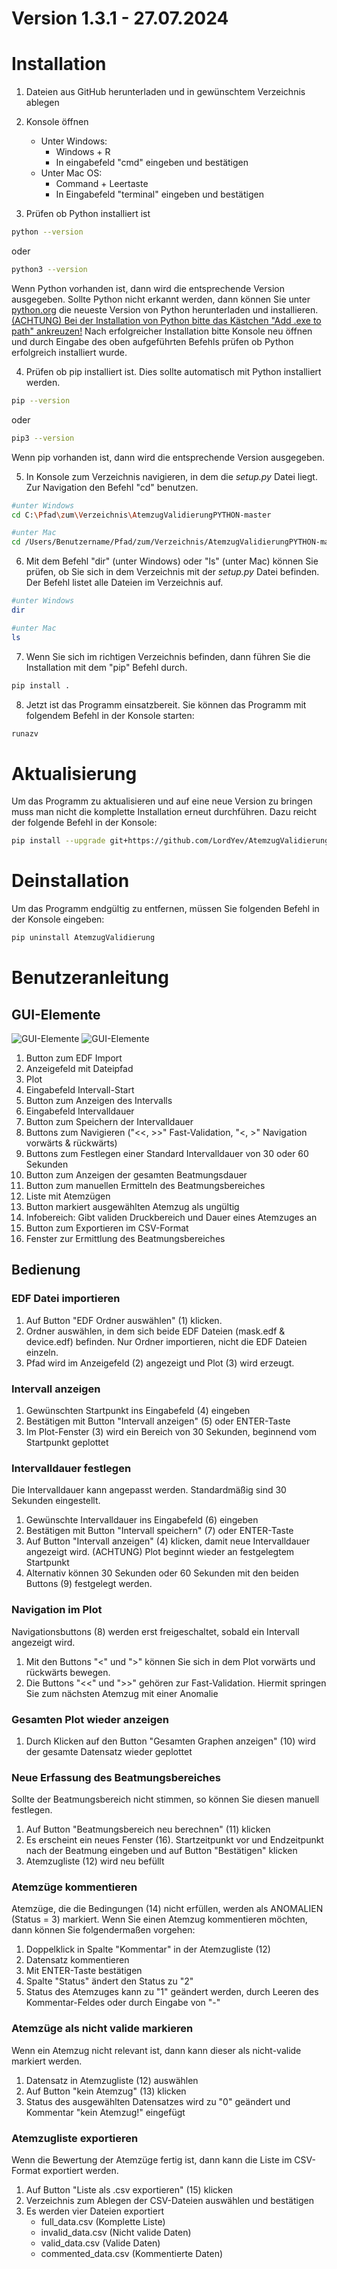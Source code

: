 # Version 1.3.1 - 27.07.2024


# Installation
1. Dateien aus GitHub herunterladen und in gewünschtem Verzeichnis ablegen

2. Konsole öffnen
   - Unter Windows: 
     - Windows + R
     - In eingabefeld "cmd" eingeben und bestätigen
   - Unter Mac OS:
     - Command + Leertaste
     - In Eingabefeld "terminal" eingeben und bestätigen

3. Prüfen ob Python installiert ist
```bash
python --version
```
oder 
```bash
python3 --version
```
Wenn Python vorhanden ist, dann wird die entsprechende Version ausgegeben. 
Sollte Python nicht erkannt werden, dann können Sie unter [python.org](https://www.python.org)
die neueste Version von Python herunterladen und installieren.
<u>(ACHTUNG) Bei der Installation von Python bitte das Kästchen "Add .exe to path" ankreuzen!</u>
Nach erfolgreicher Installation bitte Konsole neu öffnen und durch Eingabe des oben aufgeführten
Befehls prüfen ob Python erfolgreich installiert wurde.

4. Prüfen ob pip installiert ist. Dies sollte automatisch mit Python installiert werden.
```bash
pip --version
```
oder
```bash
pip3 --version
```
Wenn pip vorhanden ist, dann wird die entsprechende Version ausgegeben.

5. In Konsole zum Verzeichnis navigieren, in dem die *setup.py* Datei liegt.
Zur Navigation den Befehl "cd" benutzen.
```bash
#unter Windows
cd C:\Pfad\zum\Verzeichnis\AtemzugValidierungPYTHON-master

#unter Mac
cd /Users/Benutzername/Pfad/zum/Verzeichnis/AtemzugValidierungPYTHON-master
```

6. Mit dem Befehl "dir" (unter Windows) oder "ls" (unter Mac) können Sie prüfen, ob Sie sich in dem Verzeichnis mit der
*setup.py* Datei befinden. Der Befehl listet alle Dateien im Verzeichnis auf.
```bash
#unter Windows
dir

#unter Mac
ls
```

7. Wenn Sie sich im richtigen Verzeichnis befinden,
dann führen Sie die Installation mit dem "pip" Befehl durch. 
```bash
pip install .
```

8. Jetzt ist das Programm einsatzbereit. 
Sie können das Programm mit folgendem Befehl in der Konsole starten:
```bash
runazv
```

# Aktualisierung
Um das Programm zu aktualisieren und auf eine neue Version zu bringen
muss man nicht die komplette Installation erneut durchführen.
Dazu reicht der folgende Befehl in der Konsole:
```bash
pip install --upgrade git+https://github.com/LordYev/AtemzugValidierungPYTHON
```

# Deinstallation
Um das Programm endgültig zu entfernen, müssen Sie folgenden Befehl in der
Konsole eingeben:
```bash
pip uninstall AtemzugValidierung
```

# Benutzeranleitung
## GUI-Elemente 
![GUI-Elemente](images/gui_elements.png)
![GUI-Elemente](images/extern_window.png)
1. Button zum EDF Import
2. Anzeigefeld mit Dateipfad
3. Plot
4. Eingabefeld Intervall-Start
5. Button zum Anzeigen des Intervalls
6. Eingabefeld Intervalldauer
7. Button zum Speichern der Intervalldauer
8. Buttons zum Navigieren ("<<, >>" Fast-Validation, "<, >" Navigation vorwärts & rückwärts)
9. Buttons zum Festlegen einer Standard Intervalldauer von 30 oder 60 Sekunden
10. Button zum Anzeigen der gesamten Beatmungsdauer
11. Button zum manuellen Ermitteln des Beatmungsbereiches
12. Liste mit Atemzügen
13. Button markiert ausgewählten Atemzug als ungültig
14. Infobereich: Gibt validen Druckbereich und Dauer eines Atemzuges an
15. Button zum Exportieren im CSV-Format
16. Fenster zur Ermittlung des Beatmungsbereiches

## Bedienung
### EDF Datei importieren
1. Auf Button "EDF Ordner auswählen" (1) klicken.
2. Ordner auswählen, in dem sich beide EDF Dateien (mask.edf & device.edf) befinden.
Nur Ordner importieren, nicht die EDF Dateien einzeln.
3. Pfad wird im Anzeigefeld (2) angezeigt und Plot (3) wird erzeugt.

### Intervall anzeigen
1. Gewünschten Startpunkt ins Eingabefeld (4) eingeben
2. Bestätigen mit Button "Intervall anzeigen" (5) oder ENTER-Taste
3. Im Plot-Fenster (3) wird ein Bereich von 30 Sekunden, beginnend vom Startpunkt geplottet

### Intervalldauer festlegen 
Die Intervalldauer kann angepasst werden. Standardmäßig sind 30 Sekunden eingestellt.
1. Gewünschte Intervalldauer ins Eingabefeld (6) eingeben
2. Bestätigen mit Button "Intervall speichern" (7) oder ENTER-Taste
3. Auf Button "Intervall anzeigen" (4) klicken, damit neue Intervalldauer angezeigt wird. 
(ACHTUNG) Plot beginnt wieder an festgelegtem Startpunkt
4. Alternativ können 30 Sekunden oder 60 Sekunden mit den beiden Buttons (9) festgelegt werden.

### Navigation im Plot
Navigationsbuttons (8) werden erst freigeschaltet, sobald ein Intervall angezeigt wird.
1. Mit den Buttons "<" und ">" können Sie sich in dem Plot vorwärts und rückwärts bewegen.
2. Die Buttons "<<" und ">>" gehören zur Fast-Validation.
Hiermit springen Sie zum nächsten Atemzug mit einer Anomalie

### Gesamten Plot wieder anzeigen
1. Durch Klicken auf den Button "Gesamten Graphen anzeigen" (10) 
wird der gesamte Datensatz wieder geplottet

### Neue Erfassung des Beatmungsbereiches
Sollte der Beatmungsbereich nicht stimmen, so können Sie diesen manuell festlegen.
1. Auf Button "Beatmungsbereich neu berechnen" (11) klicken
2. Es erscheint ein neues Fenster (16). Startzeitpunkt vor und Endzeitpunkt nach
der Beatmung eingeben und auf Button "Bestätigen" klicken
3. Atemzugliste (12) wird neu befüllt

### Atemzüge kommentieren
Atemzüge, die die Bedingungen (14) nicht erfüllen, werden als ANOMALIEN (Status = 3) markiert. 
Wenn Sie einen Atemzug kommentieren möchten, dann können Sie folgendermaßen vorgehen:
1. Doppelklick in Spalte "Kommentar" in der Atemzugliste (12) 
2. Datensatz kommentieren
3. Mit ENTER-Taste bestätigen
4. Spalte "Status" ändert den Status zu "2"
5. Status des Atemzuges kann zu "1" geändert werden, 
durch Leeren des Kommentar-Feldes oder durch Eingabe von "-"

### Atemzüge als nicht valide markieren
Wenn ein Atemzug nicht relevant ist, dann kann dieser als nicht-valide markiert werden.
1. Datensatz in Atemzugliste (12) auswählen
2. Auf Button "kein Atemzug" (13) klicken
3. Status des ausgewählten Datensatzes wird zu "0" geändert
und Kommentar "kein Atemzug!" eingefügt

### Atemzugliste exportieren
Wenn die Bewertung der Atemzüge fertig ist, 
dann kann die Liste im CSV-Format exportiert werden.
1. Auf Button "Liste als .csv exportieren" (15) klicken
2. Verzeichnis zum Ablegen der CSV-Dateien auswählen und bestätigen
3. Es werden vier Dateien exportiert
   - full_data.csv (Komplette Liste)
   - invalid_data.csv (Nicht valide Daten)
   - valid_data.csv (Valide Daten)
   - commented_data.csv (Kommentierte Daten)